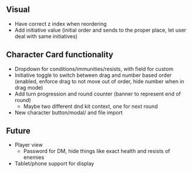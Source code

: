## Visual
- Have correct z index when reordering
- Add initiative value (initial order and sends to the proper place, let user deal with same initiatives)

## Character Card functionality
- Dropdown for conditions/immunities/resists, with field for custom
- Initiative toggle to switch between drag and number based order (enabled, enforce drag to not move out of order, hide number when in drag mode)
- Add turn progression and round counter (banner to represent end of round)
    - Maybe two different dnd kit context, one for next round
- New character button/modal/ and file import


## Future
- Player view
    - Password for DM, hide things like exact health and resists of enemies
- Tablet/phone support for display